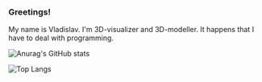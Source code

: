 ### Greetings!
My name is Vladislav. I'm 3D-visualizer and 3D-modeller. It happens that I have to deal with programming.

![Anurag's GitHub stats](https://github-readme-stats.vercel.app/api?username=vladislav-salov&show_icons=true&theme=algolia)

![Top Langs](https://github-readme-stats.vercel.app/api/top-langs/?username=vladislav-salov&layout=compact&theme=algolia)
